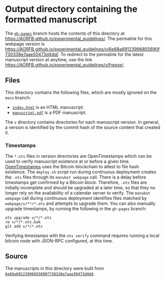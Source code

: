 # Output directory containing the formatted manuscript

The [`gh-pages`](https://github.com/AORFB/experimental_guidelines/tree/gh-pages) branch hosts the contents of this directory at <https://AORFB.github.io/experimental_guidelines/>.
The permalink for this webpage version is <https://AORFB.github.io/experimental_guidelines/v/6e68a69123996855690f730338e7aae50473d4dd/>.
To redirect to the permalink for the latest manuscript version at anytime, use the link <https://AORFB.github.io/experimental_guidelines/v/freeze/>.

## Files

This directory contains the following files, which are mostly ignored on the `main` branch:

+ [`index.html`](index.html) is an HTML manuscript.
+ [`manuscript.pdf`](manuscript.pdf) is a PDF manuscript.

The `v` directory contains directories for each manuscript version.
In general, a version is identified by the commit hash of the source content that created it.

### Timestamps

The `*.ots` files in version directories are OpenTimestamps which can be used to verify manuscript existence at or before a given time.
[OpenTimestamps](https://opentimestamps.org/) uses the Bitcoin blockchain to attest to file hash existence.
The `deploy.sh` script run during continuous deployment creates the `.ots` files through its `manubot webpage` call.
There is a delay before timestamps get confirmed by a Bitcoin block.
Therefore, `.ots` files are initially incomplete and should be upgraded at a later time, so that they no longer rely on the availability of a calendar server to verify.
The `manubot webpage` call during continuous deployment identifies files matched by `webpage/v/**/*.ots` and attempts to upgrade them.
You can also manually upgrade timestamps, by running the following in the `gh-pages` branch:

```shell
ots upgrade v/*/*.ots
rm v/*/*.ots.bak
git add v/*/*.ots
```

Verifying timestamps with the `ots verify` command requires running a local bitcoin node with JSON-RPC configured, at this time.

## Source

The manuscripts in this directory were built from
[`6e68a69123996855690f730338e7aae50473d4dd`](https://github.com/AORFB/experimental_guidelines/commit/6e68a69123996855690f730338e7aae50473d4dd).
